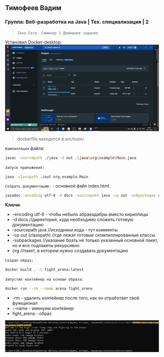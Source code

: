 ## Тимофеев Вадим 
### Группа: Веб-разработка на Java | Тех. специализация | 2

> `Java Core. Семинар 1 Домашнее задание`  

Установил Docker-desktop:
![docker-desktop](docker-desktop.png)

> dockerfile находится в src/main/

`Компилляция` файла:  
```bash
javac -sourcepath ./java -d out .\java\org\example\Main.java
```

`Запуск приложения:`
```bash
java -classpath ./out org.example.Main  
```

`Создать документацию:`  - основной файл index.html  
```bash
javadoc -encoding utf-8 -d docs -sourcepath java -cp out -subpackages org //из папки ./src/main  
```
**Ключи**:  
  * -encoding utf-8 - чтобы небыло абракадабры вместо кириллицы
  * -d docs //директория, куда необходимо сложить готовую документацию
  * -sourcepath java //исходники кода - тут комменты
  * -cp out (classpath) //где лежат готовые скомпиллированные классы
  * -subpackages //указание брать не только указанный основной пакет, но и все подпакеты рекурсивно
  * org //пакет, в котором нужно создавать документацию

`Создал образ:`  
```bash
docker build . -t fight_arena:latest
```

`Запустил контейнер на основе образа: ` 
```bash  
docker run --rm --name arena fight_arena  
```
  * -rm - удалить контейнер после того, как он отработает свой функционал
  * --name - именуем контейнер
  * fight_arena - образ

![docker_run](docker_run.png)
